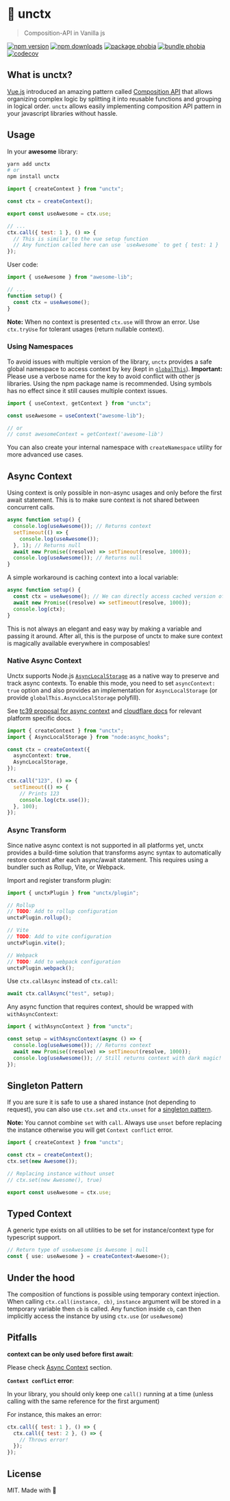 # 🍦 unctx

> Composition-API in Vanilla js

[![npm version][npm-v-src]][npm-v-href]
[![npm downloads][npm-dm-src]][npm-dm-href]
[![package phobia][packagephobia-src]][packagephobia-href]
[![bundle phobia][bundlephobia-src]][bundlephobia-href]
[![codecov][codecov-src]][codecov-href]

## What is unctx?

[Vue.js](https://vuejs.org) introduced an amazing pattern called [Composition API](https://v3.vuejs.org/guide/composition-api-introduction.html) that allows organizing complex logic by splitting it into reusable functions and grouping in logical order. `unctx` allows easily implementing composition API pattern in your javascript libraries without hassle.

## Usage

In your **awesome** library:

```bash
yarn add unctx
# or
npm install unctx
```

```js
import { createContext } from "unctx";

const ctx = createContext();

export const useAwesome = ctx.use;

// ...
ctx.call({ test: 1 }, () => {
  // This is similar to the vue setup function
  // Any function called here can use `useAwesome` to get { test: 1 }
});
```

User code:

```js
import { useAwesome } from "awesome-lib";

// ...
function setup() {
  const ctx = useAwesome();
}
```

**Note:** When no context is presented `ctx.use` will throw an error. Use `ctx.tryUse` for tolerant usages (return nullable context).

### Using Namespaces

To avoid issues with multiple version of the library, `unctx` provides a safe global namespace to access context by key (kept in [`globalThis`](https://developer.mozilla.org/en-US/docs/Web/JavaScript/Reference/Global_Objects/globalThis)). **Important:** Please use a verbose name for the key to avoid conflict with other js libraries. Using the npm package name is recommended. Using symbols has no effect since it still causes multiple context issues.

```js
import { useContext, getContext } from "unctx";

const useAwesome = useContext("awesome-lib");

// or
// const awesomeContext = getContext('awesome-lib')
```

You can also create your internal namespace with `createNamespace` utility for more advanced use cases.

## Async Context

Using context is only possible in non-async usages and only before the first await statement. This is to make sure context is not shared between concurrent calls.

```js
async function setup() {
  console.log(useAwesome()); // Returns context
  setTimeout(() => {
    console.log(useAwesome());
  }, 1); // Returns null
  await new Promise((resolve) => setTimeout(resolve, 1000));
  console.log(useAwesome()); // Returns null
}
```

A simple workaround is caching context into a local variable:

```js
async function setup() {
  const ctx = useAwesome(); // We can directly access cached version of ctx
  await new Promise((resolve) => setTimeout(resolve, 1000));
  console.log(ctx);
}
```

This is not always an elegant and easy way by making a variable and passing it around. After all, this is the purpose of unctx to make sure context is magically available everywhere in composables!

### Native Async Context

Unctx supports Node.js [`AsyncLocalStorage`](https://nodejs.org/api/async_context.html#class-asynclocalstorage) as a native way to preserve and track async contexts. To enable this mode, you need to set `asyncContext: true` option and also provides an implementation for `AsyncLocalStorage` (or provide `globalThis.AsyncLocalStorage` polyfill).

See [tc39 proposal for async context](https://github.com/tc39/proposal-async-context) and [cloudflare docs](https://developers.cloudflare.com/workers/runtime-apis/nodejs/asynclocalstorage/) for relevant platform specific docs.

```ts
import { createContext } from "unctx";
import { AsyncLocalStorage } from "node:async_hooks";

const ctx = createContext({
  asyncContext: true,
  AsyncLocalStorage,
});

ctx.call("123", () => {
  setTimeout(() => {
    // Prints 123
    console.log(ctx.use());
  }, 100);
});
```

### Async Transform

Since native async context is not supported in all platforms yet, unctx provides a build-time solution that transforms async syntax to automatically restore context after each async/await statement. This requires using a bundler such as Rollup, Vite, or Webpack.

Import and register transform plugin:

```js
import { unctxPlugin } from "unctx/plugin";

// Rollup
// TODO: Add to rollup configuration
unctxPlugin.rollup();

// Vite
// TODO: Add to vite configuration
unctxPlugin.vite();

// Webpack
// TODO: Add to webpack configuration
unctxPlugin.webpack();
```

Use `ctx.callAsync` instead of `ctx.call`:

```js
await ctx.callAsync("test", setup);
```

Any async function that requires context, should be wrapped with `withAsyncContext`:

```js
import { withAsyncContext } from "unctx";

const setup = withAsyncContext(async () => {
  console.log(useAwesome()); // Returns context
  await new Promise((resolve) => setTimeout(resolve, 1000));
  console.log(useAwesome()); // Still returns context with dark magic!
});
```

## Singleton Pattern

If you are sure it is safe to use a shared instance (not depending to request), you can also use `ctx.set` and `ctx.unset` for a [singleton pattern](https://en.wikipedia.org/wiki/Singleton_pattern).

**Note:** You cannot combine `set` with `call`. Always use `unset` before replacing the instance otherwise you will get `Context conflict` error.

```js
import { createContext } from "unctx";

const ctx = createContext();
ctx.set(new Awesome());

// Replacing instance without unset
// ctx.set(new Awesome(), true)

export const useAwesome = ctx.use;
```

## Typed Context

A generic type exists on all utilities to be set for instance/context type for typescript support.

```ts
// Return type of useAwesome is Awesome | null
const { use: useAwesome } = createContext<Awesome>();
```

## Under the hood

The composition of functions is possible using temporary context injection. When calling `ctx.call(instance, cb)`, `instance` argument will be stored in a temporary variable then `cb` is called. Any function inside `cb`, can then implicitly access the instance by using `ctx.use` (or `useAwesome`)

## Pitfalls

**context can be only used before first await**:

Please check [Async Context](#async-context) section.

**`Context conflict` error**:

In your library, you should only keep one `call()` running at a time (unless calling with the same reference for the first argument)

For instance, this makes an error:

```js
ctx.call({ test: 1 }, () => {
  ctx.call({ test: 2 }, () => {
    // Throws error!
  });
});
```

## License

MIT. Made with 💖

<!-- Refs -->

[npm-v-src]: https://flat.badgen.net/npm/v/unctx/latest
[npm-v-href]: https://npmjs.com/package/unctx
[npm-dm-src]: https://flat.badgen.net/npm/dm/unctx
[npm-dm-href]: https://npmjs.com/package/unctx
[packagephobia-src]: https://flat.badgen.net/packagephobia/install/unctx
[packagephobia-href]: https://packagephobia.now.sh/result?p=unctx
[bundlephobia-src]: https://flat.badgen.net/bundlephobia/min/unctx
[bundlephobia-href]: https://bundlephobia.com/result?p=unctx
[codecov-src]: https://flat.badgen.net/codecov/c/github/unjs/unctx/master
[codecov-href]: https://codecov.io/gh/unjs/unctx
